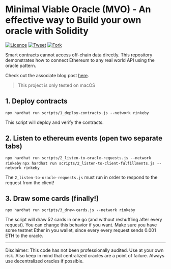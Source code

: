 <!--
  Title: Minimal Viable Oracle (MVO) - An effective way to Build your own oracle with Solidity
  Description: Connect your Ethereum smart contract to any real world API using the oracle pattern!
  Author: @noahliechti
  -->

# Minimal Viable Oracle (MVO) - An effective way to Build your own oracle with Solidity

[![Licence](https://img.shields.io/github/license/noahliechti/minimal-viable-oracle?style=social)](https://github.com/noahliechti/minimal-viable-oracle/blob/main/LICENSE)
[![Tweet](https://img.shields.io/twitter/url/https/github.com/jonsn0w/hyde.svg?style=social)](http://twitter.com/intent/tweet?text=Check%20out%20%40noahliechti%27s%20Minimal%20Viable%20Oracle%20%28MVO%29.%20A%20way%20to%20connect%20your%20Ethereum%20smart%20contract%20to%20any%20real%20world%20API%20using%20the%20oracle%20pattern%21&url=https://github.com/noahliechti/minimal-viable-oracle)
[![Fork](https://img.shields.io/github/forks/noahliechti/minimal-viable-oracle?style=social)](https://github.com/noahliechti/minimal-viable-oracle/fork)

Smart contracts cannot access off-chain data directly. This repository demonstrates how to connect Ethereum to any real world API using the oracle pattern.

Check out the associate blog post [here](https://noahliechti.hashnode.dev/an-effective-way-to-build-your-own-oracle-with-solidity).

> This project is only tested on macOS

## 1. Deploy contracts

`npx hardhat run scripts/1_deploy-contracts.js --network rinkeby`

This script will deploy and verify the contracts.

## 2. Listen to ethereum events (open two separate tabs)

`npx hardhat run scripts/2_listen-to-oracle-requests.js --network rinkeby`
`npx hardhat run scripts/2_listen-to-client-fulfillments.js --network rinkeby`

The `2_listen-to-oracle-requests.js` must run in order to respond to the request from the client!

## 3. Draw some cards (finally!)

`npx hardhat run scripts/3_draw-cards.js --network rinkeby`

The script will draw 52 cards in one go (and without reshuffling after every request). You can change this behavior if you want. Make sure you have some testnet Ether in you wallet, since every every request sends 0.001 ETH to the oracle.

---

Disclaimer: This code has not been professionally audited. Use at your own risk. Also keep in mind that centralized oracles are a point of failure. Always use decentralized oracles if possible.
